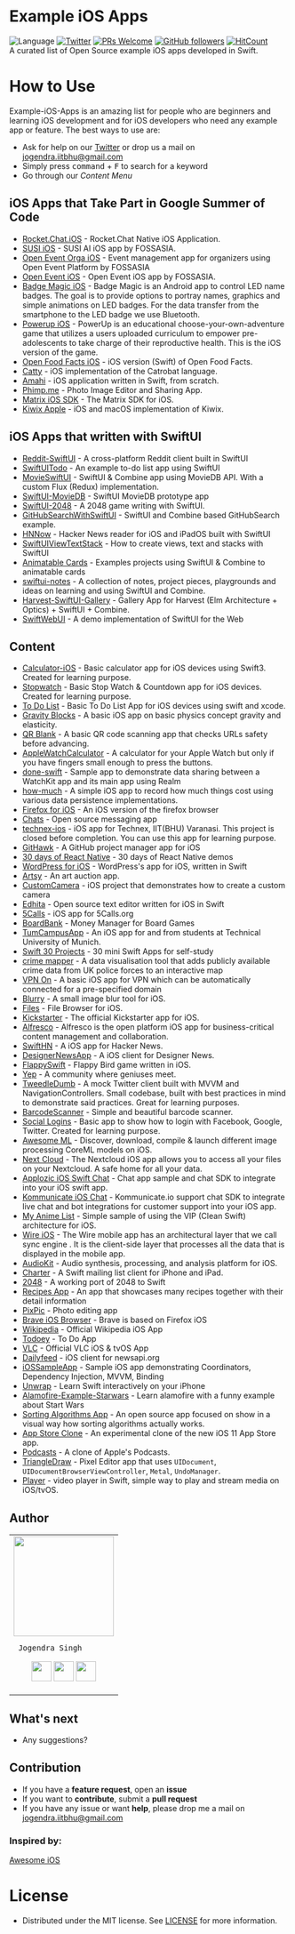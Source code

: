 # Example iOS Apps
![Language](https://img.shields.io/badge/language-Swift%203-orange.svg)
[![Twitter](https://img.shields.io/badge/twitter-@jogendrafx-blue.svg?style=flat)](https://twitter.com/jogendrafx)
[![PRs Welcome](https://img.shields.io/badge/PRs-welcome-brightgreen.svg?style=flat-square)](http://makeapullrequest.com)
[![GitHub followers](https://img.shields.io/github/followers/espadrine.svg?style=social&label=Follow&style=flat-square)]()
[![HitCount](http://hits.dwyl.io/imjog/example-ios-apps.svg)](http://hits.dwyl.io/imjog/example-ios-apps)<br>
A curated list of Open Source example iOS apps developed in Swift.

# How to Use
Example-iOS-Apps is an amazing list for people who are beginners and learning iOS development and for iOS developers who need any example app or feature. The best ways to use are:
- Ask for help on our [Twitter](https://twitter.com/jogendrafx) or drop us a mail on jogendra.iitbhu@gmail.com
- Simply press <kbd>command</kbd> + <kbd>F</kbd> to search for a keyword
- Go through our *Content Menu*
## iOS Apps that Take Part in Google Summer of Code
* [Rocket.Chat.iOS](https://github.com/imjog/Rocket.Chat.iOS) - Rocket.Chat Native iOS Application.
* [SUSI iOS](https://github.com/fossasia/susi_iOS) - SUSI AI iOS app by FOSSASIA.
* [Open Event Orga iOS](https://github.com/fossasia/open-event-orga-iOS) - Event management app for organizers using Open Event Platform by FOSSASIA
* [Open Event iOS](https://github.com/fossasia/open-event-ios) - Open Event iOS app by FOSSASIA.
* [Badge Magic iOS]() - Badge Magic is an Android app to control LED name badges. The goal is to provide options to portray names, graphics and simple animations on LED badges. For the data transfer from the smartphone to the LED badge we use Bluetooth. 
* [Powerup iOS](https://github.com/systers/powerup-iOS) - PowerUp is an educational choose-your-own-adventure game that utilizes a users uploaded curriculum to empower pre-adolescents to take charge of their reproductive health. This is the iOS version of the game.
* [Open Food Facts iOS](https://github.com/openfoodfacts/openfoodfacts-ios) - iOS version (Swift) of Open Food Facts.
* [Catty](https://github.com/Catrobat/Catty) - iOS implementation of the Catrobat language.
* [Amahi](https://github.com/amahi/ios) - iOS application written in Swift, from scratch.
* [Phimp.me](https://github.com/jogendra/phimpme-iOS) - Photo Image Editor and Sharing App.
* [Matrix iOS SDK](https://github.com/matrix-org/matrix-ios-sdk) - The Matrix SDK for iOS.
* [Kiwix Apple](https://github.com/kiwix/apple) - iOS and macOS implementation of Kiwix.

## iOS Apps that written with SwiftUI
* [Reddit-SwiftUI](https://github.com/carson-katri/reddit-swiftui) - A cross-platform Reddit client built in SwiftUI 
* [SwiftUITodo](https://github.com/devxoul/SwiftUITodo) - An example to-do list app using SwiftUI
* [MovieSwiftUI](https://github.com/Dimillian/MovieSwiftUI) - SwiftUI & Combine app using MovieDB API. With a custom Flux (Redux) implementation.
* [SwiftUI-MovieDB](https://github.com/alfianlosari/SwiftUI-MovieDB) - SwiftUI MovieDB prototype app
* [SwiftUI-2048](https://github.com/unixzii/SwiftUI-2048) - A 2048 game writing with SwiftUI.
* [GitHubSearchWithSwiftUI](https://github.com/marty-suzuki/GitHubSearchWithSwiftUI) - SwiftUI and Combine based GitHubSearch example.
* [HNNow](https://github.com/nathfreder/HNNow) - Hacker News reader for iOS and iPadOS built with SwiftUI
* [SwiftUIViewTextStack](https://github.com/rebeloper/SwiftUIViewTextStack) - How to create views, text and stacks with SwiftUI
* [Animatable Cards](https://github.com/ivanvorobei/SwiftUI#animatable-cards) - Examples projects using SwiftUI & Combine to animatable cards
* [swiftui-notes](https://github.com/heckj/swiftui-notes) - A collection of notes, project pieces, playgrounds and ideas on learning and using SwiftUI and Combine.
* [Harvest-SwiftUI-Gallery](https://github.com/inamiy/Harvest-SwiftUI-Gallery) - Gallery App for Harvest (Elm Architecture + Optics) + SwiftUI + Combine.
* [SwiftWebUI](https://github.com/SwiftWebUI/SwiftWebUI) - A demo implementation of SwiftUI for the Web


## Content
* [Calculator-iOS](https://github.com/imjog/Calculator-iOS) - Basic calculator app for iOS devices using Swift3. Created for learning purpose.
* [Stopwatch](https://github.com/imjog/stopwatch) - Basic Stop Watch & Countdown app for iOS devices. Created for learning purpose.
* [To Do List](https://github.com/imjog/todolist-ios-app) - Basic To Do List App for iOS devices using swift and xcode.
* [Gravity Blocks](https://github.com/imjog/gravityBlocks) - A basic iOS app on basic physics concept gravity and elasticity.
* [QR Blank](https://github.com/kahopoon/QR-Blank) - A basic QR code scanning app that checks URLs safety before advancing.
* [AppleWatchCalculator](https://github.com/BalestraPatrick/AppleWatchCalculator) - A calculator for your Apple Watch but only if you have fingers small enough to press the buttons.
* [done-swift](https://github.com/FancyPixel/done-swift) - Sample app to demonstrate data sharing between a WatchKit app and its main app using Realm
* [how-much](https://github.com/dkhamsing/how-much) - A simple iOS app to record how much things cost using various data persistence implementations.
* [Firefox for iOS](https://github.com/mozilla-mobile/firefox-ios) - An iOS version of the firefox browser
* [Chats](https://github.com/acani/Chats) - Open source messaging app
* [technex-ios](https://github.com/imjog/technex-ios) - iOS app for Technex, IIT(BHU) Varanasi. This project is closed before completion. You can use this app for learning purpose.
* [GitHawk](https://github.com/rnystrom/GitHawk) - A GitHub project manager app for iOS
* [30 days of React Native](https://github.com/fangwei716/30-days-of-react-native) - 30 days of React Native demos
* [WordPress for iOS](https://github.com/wordpress-mobile/WordPress-iOS) - WordPress's app for iOS, written in Swift
* [Artsy](https://github.com/artsy/eidolon) - An art auction app.
* [CustomCamera](https://github.com/ChernyshenkoTaras/CustomCamera) - iOS project that demonstrates how to create a custom camera
* [Edhita](https://github.com/tnantoka/edhita) - Open source text editor written for iOS in Swift
* [5Calls](https://github.com/5calls/ios) - iOS app for 5Calls.org
* [BoardBank](https://github.com/richardxyx/BoardBank) -  Money Manager for Board Games
* [TumCampusApp](https://github.com/TCA-Team/iOS) - An iOS app for and from students at Technical University of Munich.
* [Swift 30 Projects](https://github.com/soapyigu/Swift30Projects) -  30 mini Swift Apps for self-study
* [crime mapper](https://github.com/swwol/CrimeMapper) - A data visualisation tool that adds publicly available crime data from UK police forces to an interactive map
* [VPN On](https://github.com/lexrus/VPNOn) - A basic iOS app for VPN which can be automatically connected for a pre-specified domain
* [Blurry](https://github.com/meteochu/Blurry) - A small image blur tool for iOS.
* [Files](https://github.com/steventroughtonsmith/files-ios) - File Browser for iOS.
* [Kickstarter](https://github.com/kickstarter/ios-oss) - The official Kickstarter app for iOS.
* [Alfresco](https://github.com/Alfresco/alfresco-ios-app) - Alfresco is the open platform iOS app for business-critical content management and collaboration.
* [SwiftHN](https://github.com/Dimillian/SwiftHN) - A iOS app for Hacker News.
* [DesignerNewsApp](https://github.com/MengTo/DesignerNewsApp) - A iOS client for Designer News.
* [FlappySwift](https://github.com/fullstackio/FlappySwift) - Flappy Bird game written in iOS.
* [Yep](https://github.com/CatchChat/Yep) - A community where geniuses meet.
* [TweedleDumb](https://github.com/IanKeen/TweetleDumb) - A mock Twitter client built with MVVM and NavigationControllers. Small codebase, built with best practices in mind to demonstrate said practices. Great for learning purposes.
* [BarcodeScanner](https://github.com/hyperoslo/BarcodeScanner) - Simple and beautiful barcode scanner.
* [Social Logins](https://github.com/imjog/Social-Logins-iOS) - Basic app to show how to login with Facebook, Google, Twitter. Created for learning purpose.
* [Awesome ML](https://github.com/eugenebokhan/Awesome-ML) - Discover, download, compile & launch different image processing CoreML models on iOS.
* [Next Cloud](https://github.com/nextcloud/ios) - The Nextcloud iOS app allows you to access all your files on your Nextcloud. A safe home for all your data.
* [Applozic iOS Swift Chat](https://github.com/AppLozic/ApplozicSwift) - Chat app sample and chat SDK to integrate into your iOS swift app.
* [Kommunicate iOS Chat](https://github.com/Kommunicate-io/Kommunicate-iOS-SDK) - Kommunicate.io support chat SDK to integrate live chat and bot integrations for customer support into your iOS app.
* [My Anime List](https://github.com/MaisaMilena/MyAnimeList) - Simple sample of using the VIP (Clean Swift) architecture for iOS.
* [Wire iOS](https://github.com/wireapp/wire-ios) - The Wire mobile app has an architectural layer that we call sync engine . It is the client-side layer that processes all the data that is displayed in the mobile app.
* [AudioKit](https://github.com/AudioKit/AudioKit) - Audio synthesis, processing, and analysis platform for iOS.
* [Charter](https://github.com/matthewpalmer/Charter) - A Swift mailing list client for iPhone and iPad.
* [2048](https://github.com/austinzheng/swift-2048 ) - A working port of 2048 to Swift
* [Recipes App](https://github.com/onmyway133/Recipes) - An app that showcases many recipes together with their detail information
* [PixPic](https://github.com/Yalantis/PixPic) - Photo editing app
* [Brave iOS Browser](https://github.com/brave/browser-ios) - Brave is based on Firefox iOS
* [Wikipedia](https://github.com/wikimedia/wikipedia-ios) - Official Wikipedia iOS App
* [Todoey](https://github.com/tiannahenrylewis/Todoey) - To Do App 
* [VLC](https://github.com/videolan/vlc-ios) - Official VLC iOS & tvOS App
* [Dailyfeed](https://github.com/paulsumit1993/DailyFeed) - iOS client for newsapi.org
* [iOSSampleApp](https://github.com/igorkulman/iOSSampleApp) - Sample iOS app demonstrating Coordinators, Dependency Injection, MVVM, Binding
* [Unwrap](https://github.com/twostraws/Unwrap) - Learn Swift interactively on your iPhone
* [Alamofire-Example-Starwars](https://github.com/camiloibarrayepes/AlamofireStarWarsExample) - Learn alamofire with a funny example about Start Wars
* [Sorting Algorithms App](https://github.com/victorpanitz/iOS-SortingAlgorithmsApp) - An open source app focused on show in a visual way how sorting algorithms actually works.
* [App Store Clone](https://github.com/phillfarrugia/appstore-clone) - An experimental clone of the new iOS 11 App Store app.
* [Podcasts](https://github.com/Karambirov/Podcasts.git) - A clone of Apple's Podcasts.
* [TriangleDraw](https://github.com/triangledraw/TriangleDraw-iOS) - Pixel Editor app that uses `UIDocument`, `UIDocumentBrowserViewController`, `Metal`, `UndoManager`.
* [Player](https://github.com/piemonte/Player) -  video player in Swift, simple way to play and stream media on iOS/tvOS.

## Author

<table>
<tr>
<td>
     <img src="https://avatars2.githubusercontent.com/u/20956124?s=400&u=01fab3fc9bb3d2ee799e314d3fe23c54d1deeb07&v=4" width="180"/>
     
     Jogendra Singh

<p align="center">
<a href = "https://github.com/jogendra"><img src = "http://www.iconninja.com/files/241/825/211/round-collaboration-social-github-code-circle-network-icon.svg" width="36" height = "36"/></a>
<a href = "https://twitter.com/jogendrafx"><img src = "https://www.shareicon.net/download/2016/07/06/107115_media.svg" width="36" height="36"/></a>
<a href = "https://www.linkedin.com/in/jogendrasingh24/"><img src = "http://www.iconninja.com/files/863/607/751/network-linkedin-social-connection-circular-circle-media-icon.svg" width="36" height="36"/></a>
</p>
</td>
</tr> 
  </table>

## What's next

- Any suggestions?

## Contribution
- If you have a **feature request**, open an **issue**
- If you want to **contribute**, submit a **pull request**
- If you have any issue or want **help**, please drop me a mail on jogendra.iitbhu@gmail.com

### Inspired by:
[Awesome iOS](https://github.com/vsouza/awesome-ios)

# License
 * Distributed under the MIT license. See [LICENSE](https://github.com/imjog/example-ios-apps/blob/master/LICENSE) for more information.
